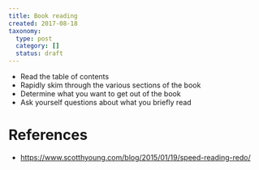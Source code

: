 ```yaml
---
title: Book reading
created: 2017-08-18
taxonomy:
  type: post
  category: []
  status: draft
---
```



* Read the table of contents
* Rapidly skim through the various sections of the book
* Determine what you want to get out of the book
* Ask yourself questions about what you briefly read

# References
* https://www.scotthyoung.com/blog/2015/01/19/speed-reading-redo/
